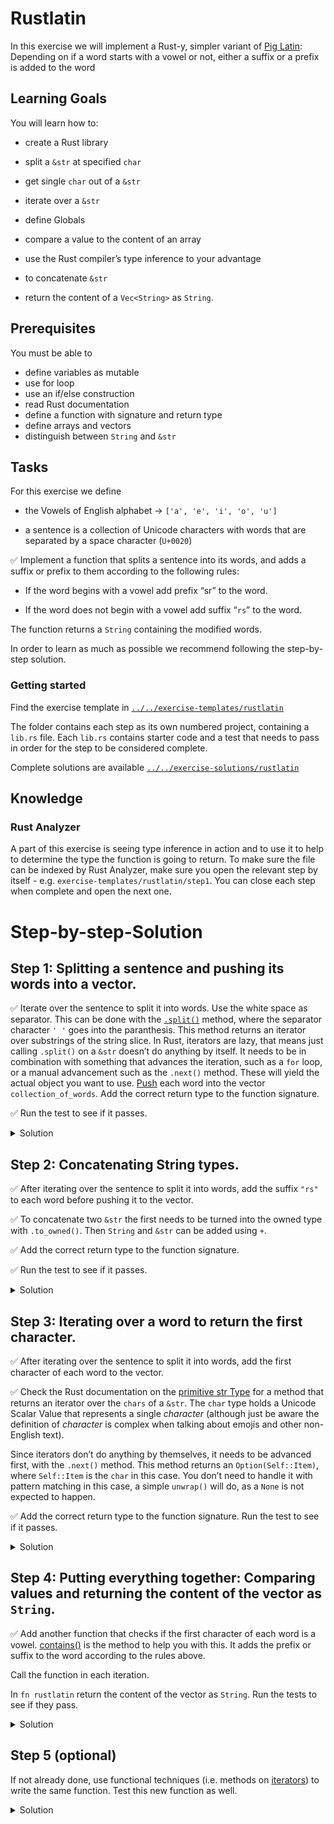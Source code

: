 # Rustlatin

In this exercise we will implement a Rust-y, simpler variant of [Pig
Latin](https://en.wikipedia.org/wiki/Pig_Latin): Depending on if a word
starts with a vowel or not, either a suffix or a prefix is added to the
word

## Learning Goals

You will learn how to:

-   create a Rust library

-   split a `&str` at specified `char`

-   get single `char` out of a `&str`

-   iterate over a `&str`

-   define Globals

-   compare a value to the content of an array

-   use the Rust compiler’s type inference to your advantage

-   to concatenate `&str`

-   return the content of a `Vec<String>` as `String`.

## Prerequisites

You must be able to 
* define variables as mutable 
* use for loop 
* use an if/else construction 
* read Rust documentation 
* define a function with signature and return type 
* define arrays and vectors 
* distinguish between `String` and `&str`

## Tasks

For this exercise we define

- the Vowels of English alphabet → `['a', 'e', 'i', 'o', 'u']`

- a sentence is a collection of Unicode characters with words that are separated by a space character (`U+0020`)

✅ Implement a function that splits a sentence into its words, and adds a suffix or prefix to them according to the following rules:

- If the word begins with a vowel add prefix “sr” to the word.

- If the word does not begin with a vowel add suffix “`rs`” to the word.

The function returns a `String` containing the modified words.

In order to learn as much as possible we recommend following the step-by-step solution.

### Getting started

Find the exercise template in [`../../exercise-templates/rustlatin`](../../exercise-templates/rustlatin)

The folder contains each step as its own numbered project, containing a `lib.rs` file. Each `lib.rs` contains starter code and a test that needs to pass in order for the step to be considered complete.

Complete solutions are available [`../../exercise-solutions/rustlatin`](../../exercise-solutions/rustlatin)

## Knowledge

### Rust Analyzer

A part of this exercise is seeing type inference in action and to use it to help to determine the type the function is going to return. To make sure the file can be indexed by Rust Analyzer, make sure you open the relevant step by itself - e.g. `exercise-templates/rustlatin/step1`. You can close each step when complete and open the next one.

# Step-by-step-Solution

## Step 1: Splitting a sentence and pushing its words into a vector.

✅ Iterate over the sentence to split it into words. Use the white space as separator. This can be done with the [`.split()`](https://doc.rust-lang.org/std/primitive.str.html#method.split) method, where the separator character `' '` goes into the paranthesis. This method returns an iterator over substrings of the string slice. In Rust, iterators are lazy, that means just calling `.split()` on a `&str` doesn’t do anything by itself. It needs to be in combination with something that advances the iteration, such as a `for` loop, or a manual advancement such as the `.next()` method. These will yield the actual object you want to use. [Push](https://doc.rust-lang.org/std/vec/struct.Vec.html#method.push) each word into the vector `collection_of_words`. Add the correct return type to the function signature.

✅ Run the test to see if it passes.

<details>
  <summary>Solution</summary>

```rust
fn rustlatin(sentence: &str) -> Vec<String> {
    let mut collection_of_words = Vec::new();

    for word in sentence.split(' ') {
        collection_of_words.push(word.to_string())
    }
    collection_of_words
}
```
</details>

## Step 2: Concatenating String types.

✅ After iterating over the sentence to split it into words, add the suffix `"rs"` to each word before pushing it to the vector. 

✅ To concatenate two `&str` the first needs to be turned into the owned type with `.to_owned()`. Then `String` and `&str` can be added using `+`. 

✅ Add the correct return type to the function signature. 

✅ Run the test to see if it passes.

<details>
  <summary>Solution</summary>

```rust
fn rustlatin(sentence: &str) -> Vec<String> {
    let mut collection_of_words = Vec::new();

    for word in sentence.split(' ') {
            collection_of_words.push(word.to_owned() + "rs")

    };
    collection_of_words
}
```
</details>

## Step 3: Iterating over a word to return the first character.

✅ After iterating over the sentence to split it into words, add the first character of each word to the vector.

✅ Check the Rust documentation on the [primitive str Type](https://doc.rust-lang.org/std/primitive.str.html#) for a method that returns an iterator over the `chars` of a `&str`. The `char` type holds a Unicode Scalar Value that represents a single *character* (although just be aware the definition of *character* is complex when talking about emojis and other non-English text).

Since iterators don’t do anything by themselves, it needs to be advanced first, with the `.next()` method. This method returns an `Option(Self::Item)`, where `Self::Item` is the `char` in this case. You don’t need to handle it with pattern matching in this case, a simple `unwrap()` will do, as a `None` is not expected to happen.

✅ Add the correct return type to the function signature. Run the test to see if it passes.

<details>
  <summary>Solution</summary>

```rust
fn rustlatin(sentence: &str) -> Vec<char> {
    let mut collection_of_chars = Vec::new();

    for word in sentence.split(' ') {
        let first_char = word.chars().next().unwrap();
        collection_of_chars.push(first_char);
    };
    collection_of_chars
}
```
</details>

## Step 4: Putting everything together: Comparing values and returning the content of the vector as `String`.

✅ Add another function that checks if the first character of each word is a vowel. [contains()](https://doc.rust-lang.org/std/primitive.slice.html#method.contains) is the method to help you with this. It adds the prefix or suffix to the word according to the rules above.

Call the function in each iteration.

In `fn rustlatin` return the content of the vector as `String`. Run the tests to see if they pass.

<details>
  <summary>Solution</summary>

```rust
const VOWELS: [char; 5] = ['a', 'e', 'i', 'o', 'u'];

fn latinize(word: &str) -> String {
    let first_char_of_word = word.chars().next().unwrap();
    if VOWELS.contains(&first_char_of_word) {
        "sr".to_string() + word
    } else {
        word.to_string() + "rs"
    }
}
```
</details>

## Step 5 (optional)

If not already done, use functional techniques (i.e. methods on [iterators](https://doc.rust-lang.org/std/iter/trait.Iterator.html)) to write the same function. Test this new function as well.

<details>
  <summary>Solution</summary>

```rust
const VOWELS: [char; 5] = ['a', 'e', 'i', 'o', 'u'];

fn rustlatin_match(sentence: &str) -> String {
    // transform incoming words vector to rustlatined outgoing
    let new_words: Vec<_> = sentence
        .split(' ')
        .into_iter()
        .map(|word| {
            let first_char_of_word = word.chars().next().unwrap();
            if VOWELS.contains(&first_char_of_word) {
                "sr".to_string() + word
            } else {
                word.to_string() + "rs"
            }
        })
        .collect();

    new_words.join(" ")
}
```
</details>
